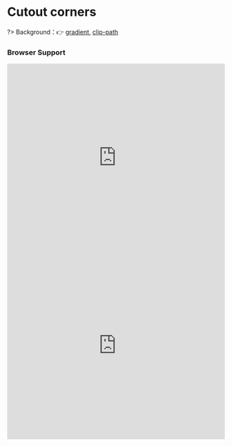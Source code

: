 
# Cutout corners

?> Background：:point_right: [gradient](https://developer.mozilla.org/zh-CN/docs/Web/CSS/gradient), [clip-path](https://developer.mozilla.org/zh-CN/docs/Web/CSS/clip-path)

<vuep template="#bevel-corners"></vuep>

<script v-pre type="text/x-template" id="bevel-corners">
<style>
  main{
    width: 100%;
    padding: 60px 0;
  }
  .bevel-corners{
    display: flex;
    flex-wrap: wrap;
    justify-content: space-around;
    align-items: center;
    flex-wrap: wrap;
    margin-bottom: 20px;
  }
  .bevel-corners > div{
    width: 249px;
    color: #FFF;
    padding: 1.2em 1.8em;
    hyphens: auto;
    text-align: justify;
    background: #b4a078;
  }
  .bevel-corners > p{
    width: 116px;;
  }
  .bevel-corners:nth-of-type(1) > div{
    background: linear-gradient(45deg, transparent 12px, #b4a078 13px) bottom left, 
                linear-gradient(135deg, transparent 12px, #b4a078 13px) top left, 
                linear-gradient(-135deg, transparent 12px, #b4a078 13px) top right, 
                linear-gradient(-45deg, transparent 12px, #b4a078 13px) bottom right;
    background-size: 51% 51%;
    background-repeat: no-repeat;
  }
  .bevel-corners:nth-of-type(2) > div{
    background: radial-gradient(circle at bottom left, transparent 15px, #b4a078 16px) bottom left, 
                radial-gradient(circle at top left, transparent 15px, #b4a078 16px) top left, 
                radial-gradient(circle at top right, transparent 15px, #b4a078 16px) top right, 
                radial-gradient(circle at bottom right, transparent 15px, #b4a078 16px) bottom right;
    background-size: 51% 51%;
    background-repeat: no-repeat;
  }
  .bevel-corners:nth-of-type(3) > div{
    padding: 0 9px;
    border: 18px solid transparent;
    border-image: 1 url('data:image/svg+xml,<svg xmlns="http://www.w3.org/2000/svg" width="3" height="3" fill="%23b4a078"><polygon points="0,1 1,0 2,0 3,1 3,2 2,3 1,3 0,2"/> </svg>');
    background-clip: padding-box;
  }
  .bevel-corners:nth-of-type(4) > div{
    clip-path: polygon(20px 0, calc(100% - 20px) 0, 100% 20px, 100% calc(100% - 20px), calc(100% - 20px) 100%, 20px 100%, 0 calc(100% - 20px), 0 20px);
    transition: 1s clip-path;
  }
  .bevel-corners:nth-of-type(4):hover > div{
    clip-path: polygon(0 0, 0 0, 100% 0, 100% 0, 100% 100%, 100% 100%, 0 100%, 0 100%);
  }
</style>
<template>
  <main>
    <div class="bevel-corners">
      <p>① linear-gradient</p>
      <div>Lorem ipsum dolor sit amet, consectetur adipiscing elit, sed do eiusmod tempor incididunt ut labore et dolore magna aliqua. Dignissim diam quis enim lobortis scelerisque fermentum dui faucibus in.</div>
    </div>
    <div class="bevel-corners">
      <p>② radial-gradient</p>
      <div>Etiam dignissim diam quis enim lobortis scelerisque fermentum dui faucibus. Neque egestas congue quisque egestas. Quis ipsum suspendisse ultrices gravida dictum fusce.</div>
    </div>
    <div class="bevel-corners">
      <p>③ Inline SVG</p>
      <div>Cras semper auctor neque vitae tempus quam pellentesque nec. Congue quisque egestas diam in arcu. Purus in mollis nunc sed id semper risus in.</div>
    </div>
    <div class="bevel-corners">
      <p>④ clip-path</p>
      <div>Molestie ac feugiat sed lectus vestibulum. Eu turpis egestas pretium aenean pharetra magna ac. Porttitor eget dolor morbi non arcu risus quis.</div>
    </div>
  </main>
</template>
<script>  
</script>
</script>

### Browser Support

<iframe
  width="100%"
  height="436px"
  frameborder="0"
  src="https://caniuse.bitsofco.de/embed/index.html?feat=css-gradients&amp;periods=future_1,current,past_1,past_2,past_3&amp;accessible-colours=false">
</iframe>

<iframe
  width="100%"
  height="436px"
  frameborder="0"
  src="https://caniuse.bitsofco.de/embed/index.html?feat=css-clip-path&amp;periods=future_1,current,past_1,past_2,past_3&amp;accessible-colours=false">
</iframe>
